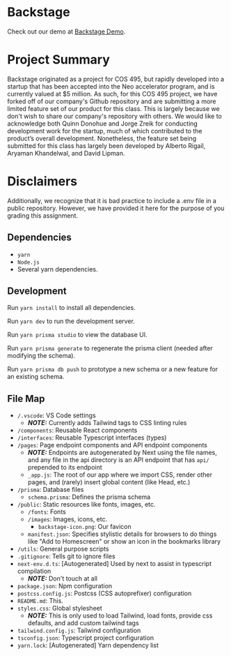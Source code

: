 # Backstage

Check out our demo at [Backstage Demo](https://www.youtube.com/watch?v=MDHjMw_INnw&feature=youtu.be).

# Project Summary

Backstage originated as a project for COS 495, but rapidly developed into a startup that has been accepted into the Neo accelerator program, and is currently valued at $5 million. As such, for this COS 495 project, we have forked off of our company's Github repository and are submitting a more limited feature set of our product for this class. This is largely because we don't wish to share our company's repository with others. We would like to acknowledge both Quinn Donohue and Jorge Zreik for conducting development work for the startup, much of which contributed to the product’s overall development. Nonetheless, the feature set being submitted for this class has largely been developed by Alberto Rigail, Aryaman Khandelwal, and David Lipman.

# Disclaimers

Additionally, we recognize that it is bad practice to include a .env file in a public repository. However, we have provided it here for the purpose of you grading this assignment.

## Dependencies

- `yarn`
- `Node.js`
- Several yarn dependencies.

## Development

Run `yarn install` to install all dependencies.

Run `yarn dev` to run the development server.

Run `yarn prisma studio` to view the database UI.

Run `yarn prisma generate` to regenerate the prisma client (needed after modifying the schema).

Run `yarn prisma db push` to prototype a new schema or a new feature for an existing schema.

## File Map

- `/.vscode`: VS Code settings
  - **_NOTE:_** Currently adds Tailwind tags to CSS linting rules
- `/components`: Reusable React components
- `/interfaces`: Reusable Typescript interfaces (types)
- `/pages`: Page endpoint components and API endpoint components
  - **_NOTE:_** Endpoints are autogenerated by Next using the file names, and any file in the api directory is an API endpoint that has `api/` prepended to its endpoint
  - `_app.js`: The root of our app where we import CSS, render other pages, and (rarely) insert global content (like Head, etc.)
- `/prisma`: Database files
  - `schema.prisma`: Defines the prisma schema
- `/public`: Static resources like fonts, images, etc.
  - `/fonts`: Fonts
  - `/images`: Images, icons, etc.
    - `backstage-icon.png`: Our favicon
  - `manifest.json`: Specifies stylistic details for browsers to do things like "Add to Homescreen" or show an icon in the bookmarks library
- `/utils`: General purpose scripts
- `.gitignore`: Tells git to ignore files
- `next-env.d.ts`: [Autogenerated] Used by next to assist in typescript compilation
  - **_NOTE:_** Don't touch at all
- `package.json`: Npm configuration
- `postcss.config.js`: Postcss (CSS autoprefixer) configuration
- `README.md`: This.
- `styles.css`: Global stylesheet
  - **_NOTE:_** This is only used to load Tailwind, load fonts, provide css defaults, and add custom tailwind tags
- `tailwind.config.js`: Tailwind configuration
- `tsconfig.json`: Typescript project configuration
- `yarn.lock`: [Autogenerated] Yarn dependency list
